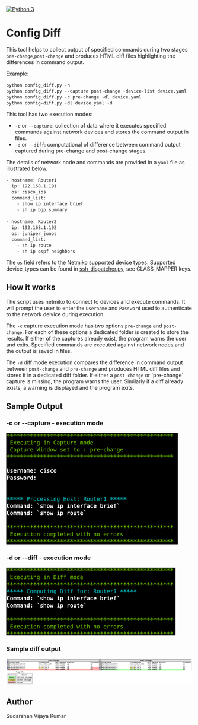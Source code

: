 [![Python 3](https://img.shields.io/badge/python-3.6%20%7C%203.7-blue)](https://www.python.org/downloads/)

# Config Diff
This tool helps to collect output of specified commands during two stages `pre-change`,`post-change` and produces HTML diff files highlighting the differences in command output.

Example:
```
python config_diff.py -h
python config_diff.py --capture post-change -device-list device.yaml
python config_diff.py -c pre-change -dl device.yaml
python config-diff.py -dl device.yaml -d
```

This tool has two execution modes:

* `-c` or `--capture`: collection of data where it executes specified commands against network devices and stores the command output in files.
* `-d` or `--diff`: computational of difference between command output captured during pre-change and post-change stages.

The details of network node and commands are provided in a `yaml` file as illustrated below.
```
- hostname: Router1
  ip: 192.168.1.191
  os: cisco_ios
  command_list:
    - show ip interface brief
    - sh ip bgp summary

- hostname: Router2
  ip: 192.168.1.192
  os: juniper_junos
  command_list:
    - sh ip route
    - sh ip ospf neighbors
```

The `os` field refers to the Netmiko supported device types.
Supported device_types can be found in [ssh_dispatcher.py](https://github.com/ktbyers/netmiko/blob/master/netmiko/ssh_dispatcher.py), see CLASS_MAPPER keys.

## How it works

The script uses netmiko to connect to devices and execute commands. It will prompt the user to enter the `Username` and `Password` used to authenticate to the network deivice during execution.

The `-c` capture execution mode has two options `pre-change` and `post-change`. For each of these options a dedicated folder is created to store the results. If either of the captures already exist, the program warns the user and exits.
Specified commands are executed against network nodes and the output is saved in files.

The `-d` diff mode execution compares the difference in command output between `post-change` and `pre-change` and produces HTML diff files and stores it in a dedicated diff folder. If either a `post-change` or 'pre-change` capture is missing, the program warns the user. Similarly if a diff already exists, a warning is displayed and the program exits.

## Sample Output
### -c or --capture - execution mode
![alt text](images/capture_mode.png)

### -d or --diff - execution mode
![alt text](images/diff_mode.png)

### Sample diff output
![alt text](images/diff.png)

## Author
Sudarshan Vijaya Kumar